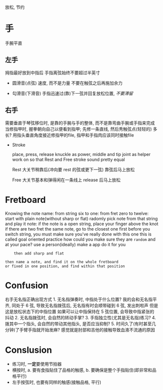 放松, 节约

# 手

手腕平直

## 左手

拇指最好放到中指后
手指离弦始终不要超过半英寸

- 圆滑音(点弦)
    速度, 而不是力量
    不要在触弦之后再施加余力

- 勾滑音(下滑音)
	手指迅速过(靠)下一弦并回复放松位置, *不要滞留*

## 右手

需要垂直于琴弦移位时, 是靠的手腕与手的整体, 而不是靠弯曲手腕或手指来完成
当修指甲时, 握拳朝向自己以便看到指甲; 先修一条直线, 然后秀触弦点(轻轻的)
多长? 用指头垂直角度接近修指甲的file, 指甲和手指肉应该同时接触file

- Stroke

	place, press, release
	knuckle as power, middle and tip joint as helper
	work on so that Rest and Free stroke sound pretty equal

	Rest
		大关节稍靠后(冲向要 rest 的弦或更下一弦)
		靠弦后马上放松

	Free
		大关节基本和弹得闲在一条线上
		release 后马上放松

# Fretboard

Knowing the note name:
    from string six to one:
        from fret zero to twelve:
            start with plain note(without sharp or flat)
            radomly pick note from that string and play it
            note:
                if the note is a open string, place your finger above the knot
                if there are two fret the same note, go to the closest one first
                before you switch string, you must make sure you've really done with this one
                this is called goal oriented practice
            how could you make sure they are `random` and at your pace?
                use a person(ideally)
                make a app do it for you

        then add sharp and flat

    then name a note, and find it on the whole fretboard
    or fixed in one position, and find within that position

# Confusion

右手无名指正确出现方式
    1. 无名指弹奏时, 中指处于什么位置?
        我的会和无名指平齐, 同处于 6 弦, 导致无名指拨弦后, 无名指有时会顺带碰到 6 弦, 发出刺啦声
        但是这是放松状态下的中指位置
        如果可以让中指保持在 5 弦位置, 会导致中指紧张的抖动
    2. 无名指拨弦时, 会自然的转动手掌?
    3. 手指独立性(尤其是无名指)练习?
    4. 拨其中一个指头, 会自然的带动其他指头, 是否应当抑制?
    5. 时间久了(有时甚至几分钟)了手臂手指就开始发麻? 感觉就是肘部和吉他的接触导致血液不流通的原因

# Conslusion

- 练习时, **一定**要使用节拍器
- 横按时, a. 要有食指贴住了品格的触感, b. 要确保是整个手指贴住(即非常和品格平行)
- 左手按弦时, 也要有同样的触感(接触品格, 平行)